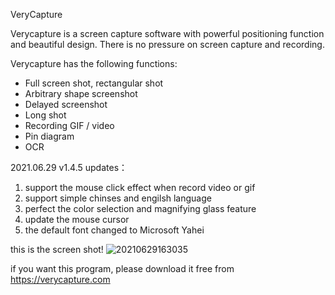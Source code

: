 VeryCapture

Verycapture is a screen capture software with powerful positioning function and beautiful design. There is no pressure on screen capture and recording.
 
Verycapture has the following functions:
 
- Full screen shot, rectangular shot
- Arbitrary shape screenshot
- Delayed screenshot
- Long shot
- Recording GIF / video
- Pin diagram
- OCR

2021.06.29 v1.4.5 updates：
1. support the mouse click effect when record video or gif
2. support simple chinses and engilsh language
3. perfect the color selection and magnifying glass feature 
4. update the mouse cursor
5. the default font changed to Microsoft Yahei

this is the screen shot!
![20210629163035](https://user-images.githubusercontent.com/85001142/123767141-d9f37700-d8f9-11eb-8d6e-5f6cf7c733dc.gif)

if you want this program, please download it free from https://verycapture.com
